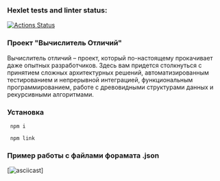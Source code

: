 ### Hexlet tests and linter status:
[![Actions Status](https://github.com/GeorgyKomkov/frontend-project-46/workflows/hexlet-check/badge.svg)](https://github.com/GeorgyKomkov/frontend-project-46/actions)
 ### Проект "Вычислитель Отличий"
Вычислитель отличий – проект, который по-настоящему прокачивает даже опытных разработчиков. Здесь вам придется столкнуться с принятием сложных архитектурных решений, автоматизированным тестированием и непрерывной интеграцией, функциональным программированием, работе с древовидными структурами данных и рекурсивными алгоритмами.
 ### Установка
```
 npm i
```
```
 npm link

```
### Пример работы с файлами форамата .json
[![asciicast]( https://asciinema.org/a/0ytounzDB0uLewFHnI53fX1Gy.png)]